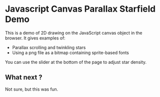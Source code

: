 # Javascript Canvas Parallax Starfield Demo

This is a demo of 2D drawing on the JavaScript canvas object in the browser. It gives examples of:

- Parallax scrolling and twinkling stars
- Using a png file as a bitmap containing sprite-based fonts

You can use the slider at the bottom of the page to adjust star density.

## What next ?

Not sure, but this was fun.

